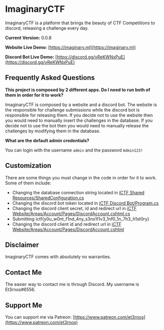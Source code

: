 # ImaginaryCTF

ImaginaryCTF is a platform that brings the beauty of CTF Competitions to discord, releasing a challenge every day.

**Current Version:** 0.0.8

**Website Live Demo:** [https://imaginary.ml](https://imaginary.ml)

**Discord Bot Live Demo:** [https://discord.gg/vReKWNxPuE](https://discord.gg/vReKWNxPuE)

## Frequently Asked Questions

**This project is composed by 2 different apps. Do I need to run both of them in order for it to work?**

ImaginaryCTF is composed by a website and a discord bot. The website is the responsible for challenge submissions while the discord bot is responsible for releasing them.
If you decide not to use the website then you would need to manually insert the challenges in the database. If you decide not to use the bot then you would need to manually release the challenges by modifying them in the database.

**What are the default admin credentials?**

You can login with the username `admin` and the password `Admin123!`

## Customization

There are some things you must change in the code in order for it to work. Some of them include:

- Changing the database connection string located in [iCTF Shared Resources/SharedConfiguration.cs](iCTF%20Shared%20Resources/SharedConfiguration.cs)
- Changing the discord bot token located in [iCTF Discord Bot/Program.cs](iCTF%20Discord%20Bot/Program.cs)
- Changing the discord client secret, id and redirect url in [iCTF Website/Areas/Account/Pages/DiscordAccount.cshtml.cs](iCTF%20Website/Areas/Account/Pages/DiscordAccount.cshtml.cs)
- Submitting ictf{y0u_w0nt_f1nd_4ny_s3ns1t1v3_1nf0_1n_7h3_h1st0ry}
- Changing the discord client id and redirect url in [iCTF Website/Areas/Account/Pages/DiscordAccount.cshtml](iCTF%20Website/Areas/Account/Pages/DiscordAccount.cshtml)

## Disclaimer

ImaginaryCTF comes with absolutely no warranties.

## Contact Me

The easier way to contact me is through Discord. My username is Et3rnos#6556.

## Support Me

You can support me via Patreon: [https://www.patreon.com/et3rnos](https://www.patreon.com/et3rnos)
